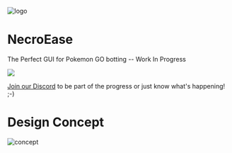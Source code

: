 ![logo](http://i.imgur.com/7QCjVxg.jpg)

# NecroEase
The Perfect GUI for Pokemon GO botting -- Work In Progress

<a href="https://discord.gg/Q9T2USY">
  <img src="https://discordapp.com/api/guilds/213010121356214272/widget.png?style=banner2"/>
</a>

<a href="https://discord.gg/Q9T2USY">Join our Discord</a> to be part of the progress or just know what's happening! ;-)

# Design Concept
![concept](http://i.imgur.com/In5TdQZ.jpg)
